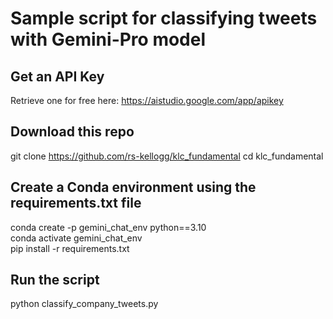 # Sample script for classifying tweets with Gemini-Pro model

## Get an API Key
Retrieve one for free here: https://aistudio.google.com/app/apikey

## Download this repo
git clone https://github.com/rs-kellogg/klc_fundamental
cd klc_fundamental

## Create a Conda environment using the requirements.txt file
conda create -p gemini_chat_env python==3.10   
conda activate gemini_chat_env  
pip install -r requirements.txt   

## Run the script
python classify_company_tweets.py
